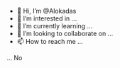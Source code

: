 - 👋 Hi, I’m @Alokadas
- 👀 I’m interested in ...
- 🌱 I’m currently learning ...
- 💞️ I’m looking to collaborate on ...
- 📫 How to reach me ...

<!---
Alokadas/Alokadas is a ✨ special ✨ repository because its `README.md` (this file) appears on your GitHub profile.
You can click the Preview link to take a look at your changes.
--->... No 


